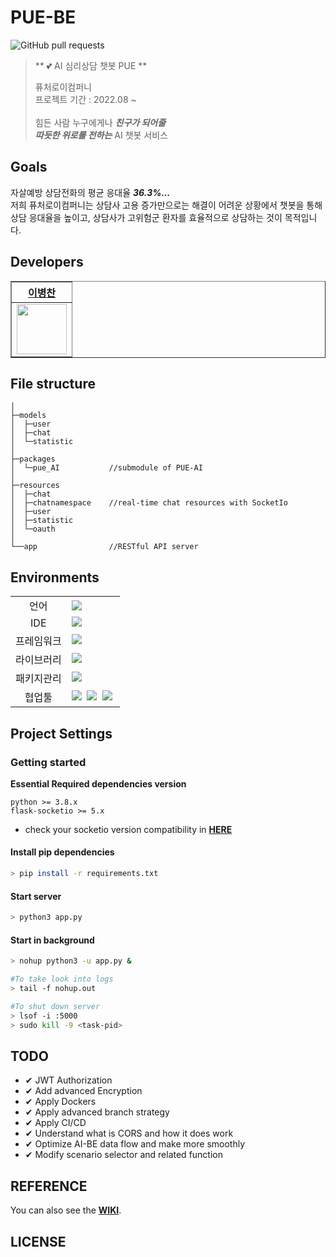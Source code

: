 # PUE-BE
![GitHub pull requests](https://img.shields.io/github/issues-pr/PUE-AI-ChatBot/PUE-BE)
> ** :two_hearts: AI 심리상담 챗봇 PUE **  
>
> 퓨처로이컴퍼니 <br>
> 프로젝트 기간 : 2022.08 ~ <br> <br>
> 힘든 사람 누구에게나 ***친구가 되어줄*** <br>
> ***따듯한 위로를 전하는*** AI 챗봇 서비스 <br> 
>

## Goals
자살예방 상담전화의 평균 응대율 ***36.3%...***   
저희 퓨처로이컴퍼니는 상담사 고용 증가만으로는 해결이 어려운 상황에서 챗봇을 통해 상담 응대율을 높이고, 상담사가 고위험군 환자를 효율적으로 상담하는 것이 목적입니다.

## Developers
<div align="left">
    <table border="1">
        <th><a href="https://github.com/chanbyeongee">이병찬</a></th>
        <tr>
            <td>
                <img src="https://github.com/chanbyeongee.png" width='80' />
            </td>
        </tr>
    </table>
</div>

## File structure
```
│
├─models
│  ├─user         
│  ├─chat        
│  └─statistic
│
├─packages
│  └─pue_AI           //submodule of PUE-AI
│
├─resources
│  ├─chat
│  ├─chatnamespace    //real-time chat resources with SocketIo
│  ├─user
│  ├─statistic
│  └─oauth
│
└──app                //RESTful API server

```

## Environments
<table>
<tr>
 <td align="center">언어</td>
 <td>
  <img src="https://img.shields.io/badge/python-3670A0?style=for-the-badge&logo=python&logoColor=ffdd54"/>
 </td>
</tr>
<tr>
 <td align="center">IDE</td>
 <td>
    <img src="https://img.shields.io/badge/VisualStudioCode-007ACC?style=for-the-badge&logo=Visual%20Studio%20Code&logoColor=white"/>&nbsp </td>
</tr>
<tr>
 <td align="center">프레임워크</td>
 <td>
     <img src="https://img.shields.io/badge/flask-%23000.svg?style=for-the-badge&logo=flask&logoColor=white"/>&nbsp
 </td>
</tr>
<tr>
 <td align="center">라이브러리</td>
 <td>
  <img src="https://img.shields.io/badge/Socket.io-black?style=for-the-badge&logo=socket.io&badgeColor=010101"/>&nbsp
</tr>
<tr>
 <td align="center">패키지관리</td>
 <td>
    <img src="https://img.shields.io/badge/Anaconda-%2344A833.svg?style=for-the-badge&logo=anaconda&logoColor=white"/>&nbsp
  </td>
</tr>
<tr>
 <td align="center">협업툴</td>
 <td>
    <img src="https://img.shields.io/badge/ClickUp-7B68EE.svg?style=for-the-badge&logo=ClickUp&logoColor=white"/>&nbsp
    <img src="https://img.shields.io/badge/Slack-4A154B?style=for-the-badge&logo=Slack&logoColor=white"/>&nbsp
    <img src="https://img.shields.io/badge/GitHub-181717?style=for-the-badge&logo=GitHub&logoColor=white"/>&nbsp
 </td>
</tr>
</table>


## Project Settings

### Getting started
**Essential Required dependencies version**
```
python >= 3.8.x
flask-socketio >= 5.x
```
* check your socketio version compatibility in [**HERE**](https://flask-socketio.readthedocs.io/en/latest/intro.html#version-compatibility)

#### Install pip  dependencies

```bash
> pip install -r requirements.txt
```

#### Start server

```bash
> python3 app.py
```

#### Start in background

```bash
> nohup python3 -u app.py &

#To take look into logs
> tail -f nohup.out

#To shut down server
> lsof -i :5000
> sudo kill -9 <task-pid>
```

## TODO
- ✔ JWT Authorization
- ✔ Add advanced Encryption
- ✔ Apply Dockers
- ✔ Apply advanced branch strategy
- ✔ Apply CI/CD
- ✔ Understand what is CORS and how it does work
- ✔ Optimize AI-BE data flow and make more smoothly
- ✔ Modify scenario selector and related function 

## REFERENCE
You can also see the [**WIKI**](https://github.com/PUE-AI-ChatBot/PUE-BE/wiki).

## LICENSE
